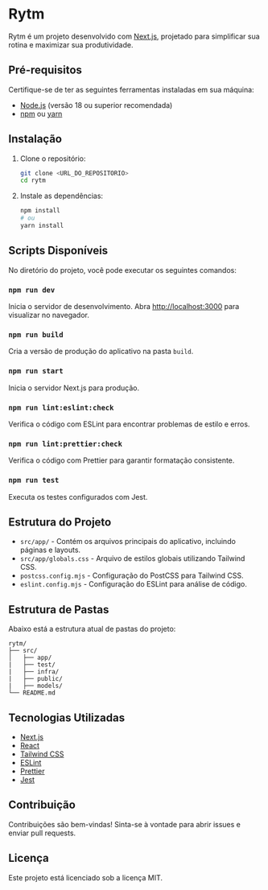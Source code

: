 # Rytm

Rytm é um projeto desenvolvido com [Next.js](https://nextjs.org), projetado para simplificar sua rotina e maximizar sua produtividade.

## Pré-requisitos

Certifique-se de ter as seguintes ferramentas instaladas em sua máquina:

- [Node.js](https://nodejs.org/) (versão 18 ou superior recomendada)
- [npm](https://www.npmjs.com/) ou [yarn](https://yarnpkg.com/)

## Instalação

1. Clone o repositório:

   ```bash
   git clone <URL_DO_REPOSITORIO>
   cd rytm
   ```

2. Instale as dependências:
   ```bash
   npm install
   # ou
   yarn install
   ```

## Scripts Disponíveis

No diretório do projeto, você pode executar os seguintes comandos:

### `npm run dev`

Inicia o servidor de desenvolvimento. Abra [http://localhost:3000](http://localhost:3000) para visualizar no navegador.

### `npm run build`

Cria a versão de produção do aplicativo na pasta `build`.

### `npm run start`

Inicia o servidor Next.js para produção.

### `npm run lint:eslint:check`

Verifica o código com ESLint para encontrar problemas de estilo e erros.

### `npm run lint:prettier:check`

Verifica o código com Prettier para garantir formatação consistente.

### `npm run test`

Executa os testes configurados com Jest.

## Estrutura do Projeto

- `src/app/` - Contém os arquivos principais do aplicativo, incluindo páginas e layouts.
- `src/app/globals.css` - Arquivo de estilos globais utilizando Tailwind CSS.
- `postcss.config.mjs` - Configuração do PostCSS para Tailwind CSS.
- `eslint.config.mjs` - Configuração do ESLint para análise de código.

## Estrutura de Pastas

Abaixo está a estrutura atual de pastas do projeto:

```
rytm/
├── src/
│   ├── app/
|   ├── test/
|   ├── infra/
|   ├── public/
|   ├── models/
└── README.md
```

## Tecnologias Utilizadas

- [Next.js](https://nextjs.org)
- [React](https://reactjs.org)
- [Tailwind CSS](https://tailwindcss.com)
- [ESLint](https://eslint.org)
- [Prettier](https://prettier.io)
- [Jest](https://jestjs.io)

## Contribuição

Contribuições são bem-vindas! Sinta-se à vontade para abrir issues e enviar pull requests.

## Licença

Este projeto está licenciado sob a licença MIT.
